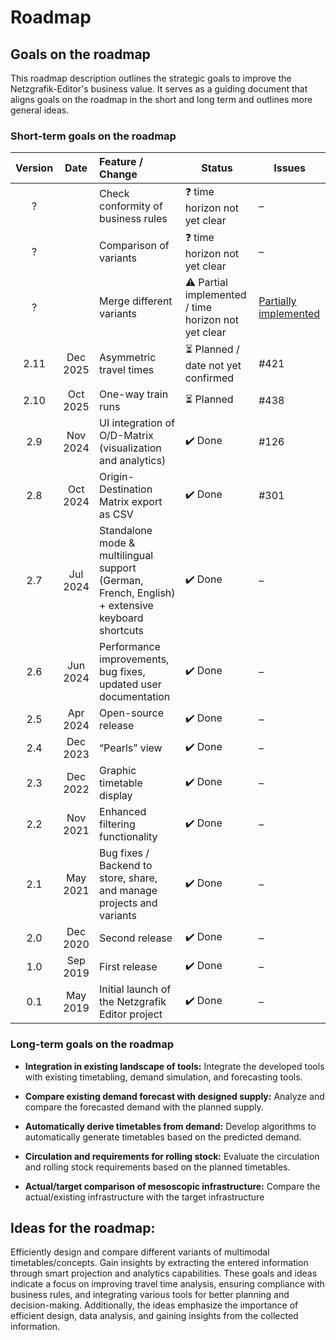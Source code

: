 # Roadmap

## Goals on the roadmap

This roadmap description outlines the strategic goals to improve the Netzgrafik-Editor's business
value. It serves as a guiding document that aligns goals on the roadmap in the short and long term
and outlines more general ideas.

### Short-term goals on the roadmap

| Version | Date       | Feature / Change                                                                                                             | Status      | Issues  |
| :-----: | :--------: | :----------------------------------------------------------------------------------------------------------------------------|-------------|---------|
| ?       |            | Check conformity of business rules                                                                                           | ❓ time horizon not yet clear   | –       |
| ?       |            | Comparison of variants                                                                                                       | ❓ time horizon not yet clear   | –       |
| ?       |            | Merge different variants                                                                                                     | ⚠️ Partial implemented / time horizon not yet clear  | [Partially implemented](https://github.com/SchweizerischeBundesbahnen/netzgrafik-editor-frontend/blob/main/documentation/Merge_Netzgrafik.md) |
| 2.11    | Dec 2025   | Asymmetric travel times                                                                                                      | ⏳ Planned / date not yet confirmed  | #421    |
| 2.10    | Oct 2025   | One-way train runs                                                                                                           | ⏳ Planned   | #438    |
| 2.9     | Nov 2024   | UI integration of O/D-Matrix (visualization and analytics)                                                                   | ✔️ Done     | #126    |
| 2.8     | Oct 2024   | Origin-Destination Matrix export as CSV                                                                                      | ✔️ Done     | #301    |
| 2.7     | Jul 2024   | Standalone mode & multilingual support (German, French, English) + extensive keyboard shortcuts                              | ✔️ Done     | –       |
| 2.6     | Jun 2024   | Performance improvements, bug fixes, updated user documentation                                                              | ✔️ Done     | –       |
| 2.5     | Apr 2024   | Open-source release                                                                                                          | ✔️ Done     | –       |
| 2.4     | Dec 2023   | “Pearls” view                                                                                                                | ✔️ Done     | –       |
| 2.3     | Dec 2022   | Graphic timetable display                                                                                                    | ✔️ Done     | –       |
| 2.2     | Nov 2021   | Enhanced filtering functionality                                                                                             | ✔️ Done     | –       |
| 2.1     | May 2021   | Bug fixes / Backend to store, share, and manage projects and variants                                                        | ✔️ Done     | –       |
| 2.0     | Dec 2020   | Second release                                                                                                               | ✔️ Done     | –       |
| 1.0     | Sep 2019   | First release                                                                                                                | ✔️ Done     | –       |
| 0.1     | May 2019   | Initial launch of the Netzgrafik Editor project                                                                              | ✔️ Done     | –       |


### Long-term goals on the roadmap

- **Integration in existing landscape of tools:**
  Integrate the developed tools with existing
  timetabling, demand simulation, and forecasting tools.

- **Compare existing demand forecast with designed supply:**
  Analyze and compare the forecasted demand with the planned supply.

- **Automatically derive timetables from demand:**
  Develop algorithms to automatically generate timetables based on the
  predicted demand.

- **Circulation and requirements for rolling stock:**
  Evaluate the circulation and rolling stock requirements based on the
  planned timetables.

- **Actual/target comparison of mesoscopic infrastructure:**
  Compare the actual/existing infrastructure with the target infrastructure

## Ideas for the roadmap:

Efficiently design and compare different variants of multimodal timetables/concepts.
Gain insights by extracting the entered information through smart projection and analytics
capabilities.
These goals and ideas indicate a focus on improving travel time analysis, ensuring compliance with
business rules, and integrating various tools for better planning and decision-making. Additionally,
the ideas emphasize the importance of efficient design, data analysis, and gaining insights from the
collected information.
